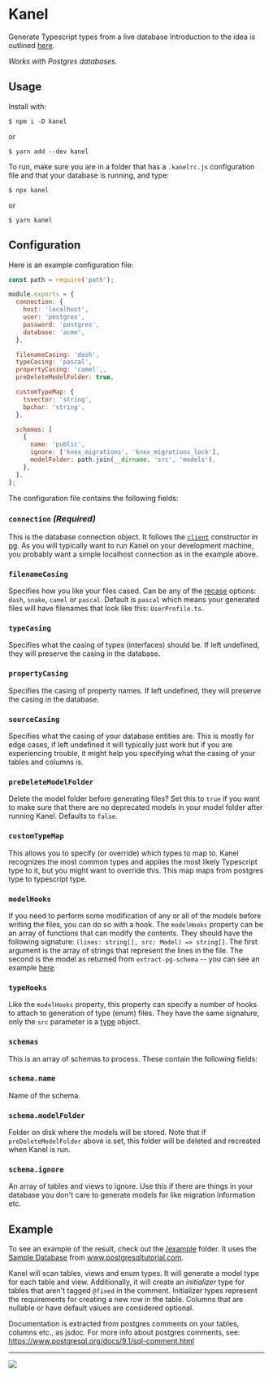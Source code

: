 # Kanel

Generate Typescript types from a live database
Introduction to the idea is outlined [here](https://medium.com/@kristiandupont/generating-typescript-types-from-postgres-48661868ef84).

_Works with Postgres databases._

## Usage

Install with:

```
$ npm i -D kanel
```

or

```
$ yarn add --dev kanel
```

To run, make sure you are in a folder that has a `.kanelrc.js` configuration file and that your database is running, and type:

```
$ npx kanel
```

or

```
$ yarn kanel
```

## Configuration

Here is an example configuration file:

```javascript
const path = require('path');

module.exports = {
  connection: {
    host: 'localhost',
    user: 'postgres',
    password: 'postgres',
    database: 'acme',
  },

  filenameCasing: 'dash',
  typeCasing: 'pascal',
  propertyCasing: 'camel',,
  preDeleteModelFolder: true,

  customTypeMap: {
    tsvector: 'string',
    bpchar: 'string',
  },

  schemas: [
    {
      name: 'public',
      ignore: ['knex_migrations', 'knex_migrations_lock'],
      modelFolder: path.join(__dirname, 'src', 'models'),
    },
  ],
};

```

The configuration file contains the following fields:

### `connection` _(Required)_

This is the database connection object. It follows the [`client`](https://node-postgres.com/api/client) constructor in [pg](https://www.npmjs.com/package/pg). As you will typically want to run Kanel on your development machine, you probably want a simple localhost connection as in the example above.

### `filenameCasing`

Specifies how you like your files cased. Can be any of the [recase](https://www.npmjs.com/package/@kristiandupont/recase) options: `dash`, `snake`, `camel` or `pascal`. Default is `pascal` which means your generated files will have filenames that look like this: `UserProfile.ts`.

### `typeCasing`

Specifies what the casing of types (interfaces) should be. If left undefined, they will preserve the casing in the database.

### `propertyCasing`

Specifies the casing of property names. If left undefined, they will preserve the casing in the database.

### `sourceCasing`

Specifies what the casing of your database entities are. This is mostly for edge cases, if left undefined it will typically just work but if you are experiencing trouble, it might help you specifying what the casing of your tables and columns is.

### `preDeleteModelFolder`

Delete the model folder before generating files? Set this to `true` if you want to make sure that there are no deprecated models in your model folder after running Kanel. Defaults to `false`.

### `customTypeMap`

This allows you to specify (or override) which types to map to. Kanel recognizes the most common types and applies the most likely Typescript type to it, but you might want to override this. This map maps from postgres type to typescript type.

### `modelHooks`

If you need to perform some modification of any or all of the models before writing the files, you can do so with a hook. The `modelHooks` property can be an array of functions that can modify the contents. They should have the following signature: `(lines: string[], src: Model) => string[]`. The first argument is the array of strings that represent the lines in the file. The second is the model as returned from `extract-pg-schema` -- you can see an example [here](https://github.com/kristiandupont/extract-pg-schema#table).

### `typeHooks`

Like the `modelHooks` property, this property can specify a number of hooks to attach to generation of type (enum) files. They have the same signature, only the `src` parameter is a [type](https://github.com/kristiandupont/extract-pg-schema#type) object.

### `schemas`

This is an array of schemas to process.
These contain the following fields:

### `schema.name`

Name of the schema.

### `schema.modelFolder`

Folder on disk where the models will be stored. Note that if `preDeleteModelFolder` above is set, this folder will be deleted and recreated when Kanel is run.

### `schema.ignore`

An array of tables and views to ignore. Use this if there are things in your database you don't care to generate models for like migration information etc.

## Example

To see an example of the result, check out the [/example](example) folder. It uses the [Sample Database](https://www.postgresqltutorial.com/postgresql-sample-database/) from www.postgresqltutorial.com.

Kanel will scan tables, views and enum types. It will generate a model type for each table and view. Additionally, it will create an _initializer_ type for tables that aren't tagged `@fixed` in the comment. Initializer types
represent the requirements for creating a new row in the table. Columns that are nullable or have default values are considered optional.

Documentation is extracted from postgres comments on your tables, columns etc., as jsdoc.
For more info about postgres comments, see: https://www.postgresql.org/docs/9.1/sql-comment.html

---

<img src="https://images.unsplash.com/photo-1530991472021-ce0e43475f6e?ixlib=rb-1.2.1&ixid=eyJhcHBfaWQiOjEyMDd9&auto=format&fit=crop&w=1350&q=80" />
